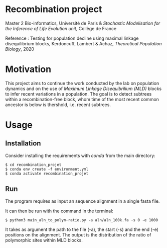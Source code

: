 # Recombination project

Master 2 Bio-informatics, Université de Paris & *Stochastic Modelisation for the Inference of Life Evolution unit*, Collège de France


Reference :
Testing for population decline using maximal linkage disequilibrium blocks, Kerdoncuff, Lambert & Achaz, *Theoretical Population Biology*, 2020

# Motivation
This project aims to continue the work conducted by the lab on population dynamics and on the use of *Maximum Linkage Disequibrilium (MLD)* blocks to infer recent variations in a population. The goal is to detect subtrees within a recombination-free block, whom time of the most recent common ancestor is below is thershold, i.e. recent subtrees.

# Usage
## Installation
Consider installing the requirements with *conda* from the main directory:
```
$ cd recombination_projet
$ conda env create -f environment.yml
$ conda activate recombination_projet
```

## Run
The program requires as input an sequence alignment in a single fasta file.

It can then be run with the command in the terminal:
```
$ python3 main_aln_to_polym-ratio.py -a aln/aln_100k.fa -s 0 -e 1000
```
It takes as argument the path to the file (-a), the start (-s) and the end (-e) positions on the alignment.
The output is the distribution of the ratio of polymorphic sites within MLD blocks.







